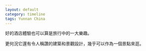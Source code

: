 ```yaml
---
layout: default
category: timeline
tags: Yunnan China
---
```


好的酒店體驗也可以算是旅行中的一大樂趣。

更何況它還有令人稱讚的建築和景觀設計，幾乎可以作為一個景點來逛。

<img src="{{ site_url }}/img/posts/2017-10-23-shuhe.jpg" alt="">

